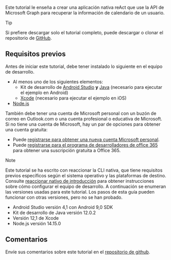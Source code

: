 <!-- markdownlint-disable MD002 MD041 -->

Este tutorial le enseña a crear una aplicación nativa reAct que use la API de Microsoft Graph para recuperar la información de calendario de un usuario.

> [!TIP]
> Si prefiere descargar solo el tutorial completo, puede descargar o clonar el repositorio de [GitHub](https://github.com/microsoftgraph/msgraph-training-react-native).

## <a name="prerequisites"></a>Requisitos previos

Antes de iniciar este tutorial, debe tener instalado lo siguiente en el equipo de desarrollo.

- Al menos uno de los siguientes elementos:
  - Kit de desarrollo de [Android Studio](https://developer.android.com/studio/) **y** [Java](https://jdk.java.net) (necesario para ejecutar el ejemplo en Android)
  - [Xcode](https://developer.apple.com/xcode/) (necesario para ejecutar el ejemplo en iOS)
- [Node.js](https://nodejs.org)

También debe tener una cuenta de Microsoft personal con un buzón de correo en Outlook.com o una cuenta profesional o educativa de Microsoft. Si no tiene una cuenta de Microsoft, hay un par de opciones para obtener una cuenta gratuita:

- Puede [registrarse para obtener una nueva cuenta Microsoft personal](https://signup.live.com/signup?wa=wsignin1.0&rpsnv=12&ct=1454618383&rver=6.4.6456.0&wp=MBI_SSL_SHARED&wreply=https://mail.live.com/default.aspx&id=64855&cbcxt=mai&bk=1454618383&uiflavor=web&uaid=b213a65b4fdc484382b6622b3ecaa547&mkt=E-US&lc=1033&lic=1).
- Puede [registrarse para el programa de desarrolladores de office 365](https://developer.microsoft.com/office/dev-program) para obtener una suscripción gratuita a Office 365.

> [!NOTE]
> Este tutorial se ha escrito con reaccionar la CLI nativa, que tiene requisitos previos específicos según el sistema operativo y las plataformas de destino. Consulte [reaccionar nativo de introducción](https://reactnative.dev/docs/environment-setup) para obtener instrucciones sobre cómo configurar el equipo de desarrollo. A continuación se enumeran las versiones usadas para este tutorial. Los pasos de esta guía pueden funcionar con otras versiones, pero no se han probado.
>
> - Android Studio versión 4,1 con Android 9,0 SDK
> - Kit de desarrollo de Java versión 12.0.2
> - Versión 12,1 de Xcode
> - Node.js versión 14.15.0

## <a name="feedback"></a>Comentarios

Envíe sus comentarios sobre este tutorial en el [repositorio de github](https://github.com/microsoftgraph/msgraph-training-react-native).
